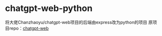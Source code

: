 # chatgpt-web-python
将大佬Chanzhaoyu/chatgpt-web项目的后端由express改为python的项目
原项目repo：[chatgpt-web](https://github.com/Chanzhaoyu/chatgpt-web)
